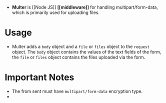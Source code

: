 - **Multer** is [[Node JS]] **[[middleware]]** for handling multipart/form-data, which is primarily used for uploading files.
# Usage
- Multer adds a `body` object and a `file` or `files` object to the `request` object. The `body` object contains the values of the text fields of the form, the `file` or `files` object contains the files uploaded via the form.
# Important Notes
- The from sent must have `multipart/form-data` encryption type.
- 